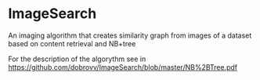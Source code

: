 # ImageSearch
An imaging algorithm that creates similarity graph from images of a dataset based on content retrieval and NB+tree

For the description of the algorythm see in https://github.com/dobrovv/ImageSearch/blob/master/NB%2BTree.pdf
